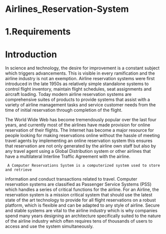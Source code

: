 # Airlines_Reservation-System

# 1.Requirements

# Introduction

In science and technology, the desire for improvement is a constant subject which triggers
advancements. This is visible in every ramification and the airline industry is not an exemption.
Airline reservation systems were first introduced in the late 1950s as relatively simple standalone
systems to control flight inventory, maintain flight schedules, seat assignments and aircraft
loading. Today modern airline reservation systems are comprehensive suites of products to
provide systems that assist with a variety of airline management tasks and service customer
needs from the time of initial reservation through completion of the flight.

  The World Wide Web has become tremendously popular over the last four years, and currently
most of the airlines have made provision for online reservation of their flights. The Internet has
become a major resource for people looking for making reservations online without the hassle of
meeting travel agents by implementing an online reservation system this ensures that reservation
are not only generated by the airline own staff but also by any travel agent using a Global
Distribution system or other airlines that have a multilateral Interline Traffic Agreement with the
airline.

     A Computer Reservations System is a computerized system used to store and retrieve
information and conduct transactions related to travel. Computer reservation systems are
classified as Passenger Service Systems (PSS) which handles a series of critical functions for the
airline. For an Airline, the reservation system is a mission critical system that should use the
latest state of the art technology to provide for all flight reservations on a robust platform, which
is flexible and can be adapted to any style of airline. Secure and stable systems are vital to the
airline industry which is why companies spend many years designing an architecture specifically
suited to the nature of the airline industry which often requires tens of thousands of users to
access and use the system simultaneously.
